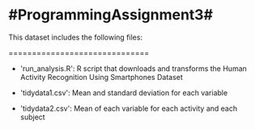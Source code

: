 #ProgrammingAssignment3#
==============================

This dataset includes the following files:

==============================

- 'run_analysis.R': R script that downloads and transforms the Human Activity Recognition Using Smartphones Dataset

- 'tidydata1.csv': Mean and standard deviation for each variable

- 'tidydata2.csv': Mean of each variable for each activity and each subject
